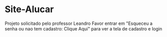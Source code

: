 # Site-Alucar
Projeto solicitado pelo professor Leandro
Favor entrar em "Esqueceu a senha ou nao tem cadastro: Clique Aqui" para ver a tela de cadastro e login
